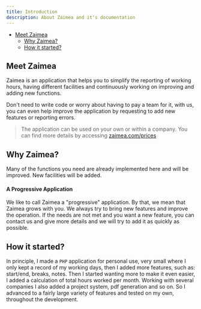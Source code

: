 ```yaml
---
title: Introduction
description: About Zaimea and it's documentation
---
```


- [Meet Zaimea](#meet-zaimea)
    - [Why Zaimea?](#why-zaimea)
    - [How it started?](#how-it-started)

<a name="meet-zaimea"></a>
## Meet Zaimea

Zaimea is an application that helps you to simplify the reporting of working hours, having different facilities and continuously working on improving and adding new functions.

Don't need to write code or worry about having to pay a team for it, with us, you can even help improve the application by requesting to add new features or reporting errors.

> The application can be used on your own or within a company. You can find more details by accessing [zaimea.com/prices](https://zaimea.com/prices)

<a name="why-zaimea"></a>
## Why Zaimea?

Many of the functions you need are already implemented here and will be improved. New facilities will be added.

#### A Progressive Application

We like to call Zaimea a "progressive" application. By that, we mean that Zaimea grows with you. We always try to bring new features and improve the operation. If the needs are not met and you want a new feature, you can contact us and give more details and we will try to add it as quickly as possible.

<a name="how-it-started"></a>
## How it started?

In principle, I made a `PHP` application for personal use, very small where I only kept a record of my working days, then I added more features, such as: start/end, breaks, notes.
Then I started wanting more to make it even easier, I added a calculation of total hours worked per month. Working with several companies I also added a project system, pdf generation and so on.
So I advanced to a fairly large variety of features and tested on my own, throughout the development.